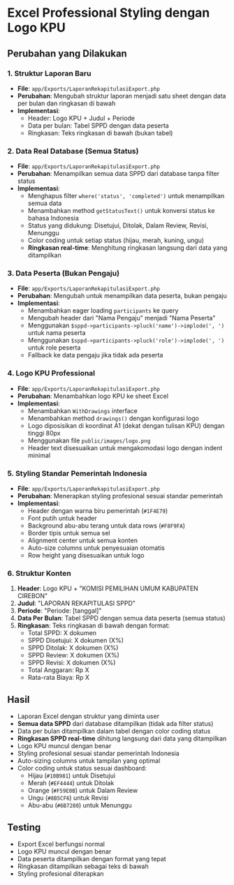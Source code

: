 # Excel Professional Styling dengan Logo KPU

## Perubahan yang Dilakukan

### 1. Struktur Laporan Baru
- **File**: `app/Exports/LaporanRekapitulasiExport.php`
- **Perubahan**: Mengubah struktur laporan menjadi satu sheet dengan data per bulan dan ringkasan di bawah
- **Implementasi**:
  - Header: Logo KPU + Judul + Periode
  - Data per bulan: Tabel SPPD dengan data peserta
  - Ringkasan: Teks ringkasan di bawah (bukan tabel)

### 2. Data Real Database (Semua Status)
- **File**: `app/Exports/LaporanRekapitulasiExport.php`
- **Perubahan**: Menampilkan semua data SPPD dari database tanpa filter status
- **Implementasi**:
  - Menghapus filter `where('status', 'completed')` untuk menampilkan semua data
  - Menambahkan method `getStatusText()` untuk konversi status ke bahasa Indonesia
  - Status yang didukung: Disetujui, Ditolak, Dalam Review, Revisi, Menunggu
  - Color coding untuk setiap status (hijau, merah, kuning, ungu)
  - **Ringkasan real-time**: Menghitung ringkasan langsung dari data yang ditampilkan

### 3. Data Peserta (Bukan Pengaju)
- **File**: `app/Exports/LaporanRekapitulasiExport.php`
- **Perubahan**: Mengubah untuk menampilkan data peserta, bukan pengaju
- **Implementasi**:
  - Menambahkan eager loading `participants` ke query
  - Mengubah header dari "Nama Pengaju" menjadi "Nama Peserta"
  - Menggunakan `$sppd->participants->pluck('name')->implode(', ')` untuk nama peserta
  - Menggunakan `$sppd->participants->pluck('role')->implode(', ')` untuk role peserta
  - Fallback ke data pengaju jika tidak ada peserta

### 4. Logo KPU Professional
- **File**: `app/Exports/LaporanRekapitulasiExport.php`
- **Perubahan**: Menambahkan logo KPU ke sheet Excel
- **Implementasi**:
  - Menambahkan `WithDrawings` interface
  - Menambahkan method `drawings()` dengan konfigurasi logo
  - Logo diposisikan di koordinat A1 (dekat dengan tulisan KPU) dengan tinggi 80px
  - Menggunakan file `public/images/logo.png`
  - Header text disesuaikan untuk mengakomodasi logo dengan indent minimal

### 5. Styling Standar Pemerintah Indonesia
- **File**: `app/Exports/LaporanRekapitulasiExport.php`
- **Perubahan**: Menerapkan styling profesional sesuai standar pemerintah
- **Implementasi**:
  - Header dengan warna biru pemerintah (`#1F4E79`)
  - Font putih untuk header
  - Background abu-abu terang untuk data rows (`#F8F9FA`)
  - Border tipis untuk semua sel
  - Alignment center untuk semua konten
  - Auto-size columns untuk penyesuaian otomatis
  - Row height yang disesuaikan untuk logo

### 6. Struktur Konten
1. **Header**: Logo KPU + "KOMISI PEMILIHAN UMUM KABUPATEN CIREBON"
2. **Judul**: "LAPORAN REKAPITULASI SPPD"
3. **Periode**: "Periode: [tanggal]"
4. **Data Per Bulan**: Tabel SPPD dengan semua data peserta (semua status)
5. **Ringkasan**: Teks ringkasan di bawah dengan format:
   - Total SPPD: X dokumen
   - SPPD Disetujui: X dokumen (X%)
   - SPPD Ditolak: X dokumen (X%)
   - SPPD Review: X dokumen (X%)
   - SPPD Revisi: X dokumen (X%)
   - Total Anggaran: Rp X
   - Rata-rata Biaya: Rp X

## Hasil
- Laporan Excel dengan struktur yang diminta user
- **Semua data SPPD** dari database ditampilkan (tidak ada filter status)
- Data per bulan ditampilkan dalam tabel dengan color coding status
- **Ringkasan SPPD real-time** dihitung langsung dari data yang ditampilkan
- Logo KPU muncul dengan benar
- Styling profesional sesuai standar pemerintah Indonesia
- Auto-sizing columns untuk tampilan yang optimal
- Color coding untuk status sesuai dashboard: 
  - Hijau (`#10B981`) untuk Disetujui
  - Merah (`#EF4444`) untuk Ditolak  
  - Orange (`#F59E0B`) untuk Dalam Review
  - Ungu (`#8B5CF6`) untuk Revisi
  - Abu-abu (`#6B7280`) untuk Menunggu

## Testing
- Export Excel berfungsi normal
- Logo KPU muncul dengan benar
- Data peserta ditampilkan dengan format yang tepat
- Ringkasan ditampilkan sebagai teks di bawah
- Styling profesional diterapkan 